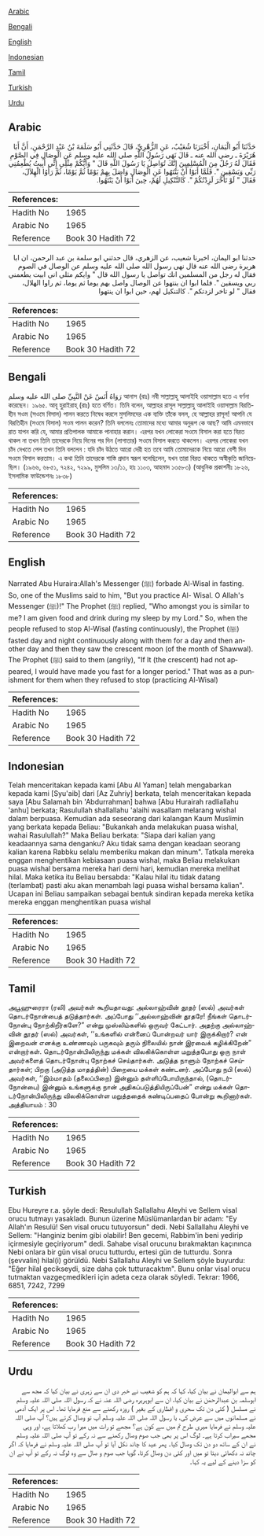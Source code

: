 [Arabic](#arabic)

[Bengali](#bengali)

[English](#english)

[Indonesian](#indonesian)

[Tamil](#tamil)

[Turkish](#turkish)

[Urdu](#urdu)

## Arabic


<div dir="rtl" lang="ar" style={{fontSize:'larger',backgroundColor:'#f8f9fa',padding:20}}>
حَدَّثَنَا أَبُو الْيَمَانِ، أَخْبَرَنَا شُعَيْبٌ، عَنِ الزُّهْرِيِّ، قَالَ حَدَّثَنِي أَبُو سَلَمَةَ بْنُ عَبْدِ الرَّحْمَنِ، أَنَّ أَبَا هُرَيْرَةَ ـ رضى الله عنه ـ قَالَ نَهَى رَسُولُ اللَّهِ صلى الله عليه وسلم عَنِ الْوِصَالِ فِي الصَّوْمِ فَقَالَ لَهُ رَجُلٌ مِنَ الْمُسْلِمِينَ إِنَّكَ تُوَاصِلُ يَا رَسُولَ اللَّهِ قَالَ ‏"‏ وَأَيُّكُمْ مِثْلِي إِنِّي أَبِيتُ يُطْعِمُنِي رَبِّي وَيَسْقِينِ ‏"‏‏.‏ فَلَمَّا أَبَوْا أَنْ يَنْتَهُوا عَنِ الْوِصَالِ وَاصَلَ بِهِمْ يَوْمًا ثُمَّ يَوْمًا، ثُمَّ رَأَوُا الْهِلاَلَ، فَقَالَ ‏"‏ لَوْ تَأَخَّرَ لَزِدْتُكُمْ ‏"‏‏.‏ كَالتَّنْكِيلِ لَهُمْ، حِينَ أَبَوْا أَنْ يَنْتَهُوا‏.‏
</div>
<div style={{backgroundColor:'#f8f9fa',padding:20, marginBottom: 10}}><table> <thead> <tr> <th>References:</th> <th></th> </tr> </thead> <tbody><tr><td>Hadith No</td><td>1965</td></tr><tr><td>Arabic No</td><td>1965</td></tr><tr><td>Reference</td><td>Book 30 Hadith 72</td></tr></tbody></table></div>


<div dir="rtl" lang="ar" style={{fontSize:'larger',backgroundColor:'#f8f9fa',padding:20}}>
حدثنا ابو اليمان، اخبرنا شعيب، عن الزهري، قال حدثني ابو سلمة بن عبد الرحمن، ان ابا هريرة رضى الله عنه قال نهى رسول الله صلى الله عليه وسلم عن الوصال في الصوم فقال له رجل من المسلمين انك تواصل يا رسول الله قال " وايكم مثلي اني ابيت يطعمني ربي ويسقين ". فلما ابوا ان ينتهوا عن الوصال واصل بهم يوما ثم يوما، ثم راوا الهلال، فقال " لو تاخر لزدتكم ". كالتنكيل لهم، حين ابوا ان ينتهوا
</div>
<div style={{backgroundColor:'#f8f9fa',padding:20, marginBottom: 10}}><table> <thead> <tr> <th>References:</th> <th></th> </tr> </thead> <tbody><tr><td>Hadith No</td><td>1965</td></tr><tr><td>Arabic No</td><td>1965</td></tr><tr><td>Reference</td><td>Book 30 Hadith 72</td></tr></tbody></table></div>

## Bengali


<div dir="ltr" lang="bn" style={{fontSize:'larger',backgroundColor:'#f8f9fa',padding:20}}>
رَوَاهُ أَنَسٌ عَنْ النَّبِيِّ صلى الله عليه وسلم আনাস (রাঃ) নবী সাল্লাল্লাহু আলাইহি ওয়াসাল্লাম হতে এ বর্ণনা করেছেন। ১৯৬৫. আবূ হুরাইরাহ্ (রাঃ) হতে বর্ণিত। তিনি বলেন, আল্লাহর রাসূল সাল্লাল্লাহু আলাইহি ওয়াসাল্লাম বিরতিহীন সওম (সওমে বিসাল) পালন করতে নিষেধ করলে মুসলিমদের এক ব্যক্তি তাঁকে বলল, হে আল্লাহর রাসূল! আপনি যে বিরতিহীন (সওমে বিসাল) সওম পালন করেন? তিনি বললেনঃ তোমাদের মধ্যে আমার অনুরূপ কে আছ? আমি এমনভাবে রাত যাপন করি যে, আমার প্রতিপালক আমাকে পানাহার করান। এরপর যখন লোকেরা সওমে বিসাল করা হতে বিরত থাকল না তখন তিনি তাদেরকে নিয়ে দিনের পর দিন (লাগাতার) সওমে বিসাল করতে থাকলেন। এরপর লোকেরা যখন চাঁদ দেখতে পেল তখন তিনি বললেন : যদি চাঁদ উঠতে আরো দেরী হত তবে আমি তোমাদেরকে নিয়ে আরো বেশী দিন সওমে বিসাল করতাম। এ কথা তিনি তাদেরকে শাস্তি প্রদান স্বরূপ বলেছিলেন, যখন তারা বিরত থাকতে অস্বীকৃতি জানিয়েছিল। (১৯৬৬, ৬৮৫১, ৭২৪২, ৭২৯৯, মুসলিম ১৩/১১, হাঃ ১১০৩, আহমাদ ১৩৫৮৩) (আধুনিক প্রকাশনীঃ ১৮২৬, ইসলামিক ফাউন্ডেশনঃ ১৮৩৮)
</div>
<div style={{backgroundColor:'#f8f9fa',padding:20, marginBottom: 10}}><table> <thead> <tr> <th>References:</th> <th></th> </tr> </thead> <tbody><tr><td>Hadith No</td><td>1965</td></tr><tr><td>Arabic No</td><td>1965</td></tr><tr><td>Reference</td><td>Book 30 Hadith 72</td></tr></tbody></table></div>

## English


<div dir="ltr" lang="en" style={{fontSize:'larger',backgroundColor:'#f8f9fa',padding:20}}>
Narrated Abu Huraira:Allah's Messenger (ﷺ) forbade Al-Wisal in fasting. So, one of the Muslims said to him, "But you practice Al- Wisal. O Allah's Messenger (ﷺ)!" The Prophet (ﷺ) replied, "Who amongst you is similar to me? I am given food and drink during my sleep by my Lord." So, when the people refused to stop Al-Wisal (fasting continuously), the Prophet (ﷺ) fasted day and night continuously along with them for a day and then another day and then they saw the crescent moon (of the month of Shawwal). The Prophet (ﷺ) said to them (angrily), "If It (the crescent) had not appeared, I would have made you fast for a longer period." That was as a punishment for them when they refused to stop (practicing Al-Wisal)
</div>
<div style={{backgroundColor:'#f8f9fa',padding:20, marginBottom: 10}}><table> <thead> <tr> <th>References:</th> <th></th> </tr> </thead> <tbody><tr><td>Hadith No</td><td>1965</td></tr><tr><td>Arabic No</td><td>1965</td></tr><tr><td>Reference</td><td>Book 30 Hadith 72</td></tr></tbody></table></div>

## Indonesian


<div dir="ltr" lang="id" style={{fontSize:'larger',backgroundColor:'#f8f9fa',padding:20}}>
Telah menceritakan kepada kami [Abu Al Yaman] telah mengabarkan kepada kami [Syu'aib] dari [Az Zuhriy] berkata, telah menceritakan kepada saya [Abu Salamah bin 'Abdurrahman] bahwa [Abu Hurairah radliallahu 'anhu] berkata; Rasulullah shallallahu 'alaihi wasallam melarang wishal dalam berpuasa. Kemudian ada seseorang dari kalangan Kaum Muslimin yang berkata kepada Beliau: "Bukankah anda melakukan puasa wishal, wahai Rasulullah?" Maka Beliau berkata: "Siapa dari kalian yang keadaannya sama denganku? Aku tidak sama dengan keadaan seorang kalian karena Rabbku selalu memberiku makan dan minum". Tatkala mereka enggan menghentikan kebiasaan puasa wishal, maka Beliau melakukan puasa wishal bersama mereka hari demi hari, kemudian mereka melihat hilal. Maka ketika itu Beliau bersabda: "Kalau hilal itu tidak datang (terlambat) pasti aku akan menambah lagi puasa wishal bersama kalian". Ucapan ini Beliau sampaikan sebagai bentuk sindiran kepada mereka ketika mereka enggan menghentikan puasa wishal
</div>
<div style={{backgroundColor:'#f8f9fa',padding:20, marginBottom: 10}}><table> <thead> <tr> <th>References:</th> <th></th> </tr> </thead> <tbody><tr><td>Hadith No</td><td>1965</td></tr><tr><td>Arabic No</td><td>1965</td></tr><tr><td>Reference</td><td>Book 30 Hadith 72</td></tr></tbody></table></div>

## Tamil


<div dir="ltr" lang="ta" style={{fontSize:'larger',backgroundColor:'#f8f9fa',padding:20}}>
அபூஹுரைரா (ரலி) அவர்கள் கூறியதாவது: அல்லாஹ்வின் தூதர் (ஸல்) அவர்கள் தொடர்நோன்பைத் தடுத்தார்கள். அப்போது ‘‘அல்லாஹ்வின் தூதரே! நீங்கள் தொடர்நோன்பு நோற்கிறீர்களே?” என்று முஸ்லிம்களில் ஒருவர் கேட்டார். அதற்கு அல்லாஹ்வின் தூதர் (ஸல்) அவர்கள், ‘‘உங்களில் என்னைப் போன்றவர் யார் இருக்கிறார்? என் இறைவன் எனக்கு உண்ணவும் பருகவும் தரும் நிலையில் நான் இரவைக் கழிக்கிறேன்” என்றார்கள். தொடர்நோன்பிலிருந்து மக்கள் விலகிக்கொள்ள மறுத்தபோது ஒரு நாள் அவர்களைத் தொடர்நோன்பு நோற்கச் செய்தார்கள். அடுத்த நாளும் நோற்கச் செய்தார்கள்; பிறகு (அடுத்த மாதத்தின்) பிறையை மக்கள் கண்டனர். அப்போது நபி (ஸல்) அவர்கள், ‘‘இம்மாதம் (தலைப்பிறை) இன்னும் தள்ளிப்போயிருந்தால், (தொடர்நோன்பை) இன்னும் உங்களுக்கு நான் அதிகப்படுத்தியிருப்பேன்” என்று மக்கள் தொடர்நோன்பிலிருந்து விலகிக்கொள்ள மறுத்ததைக் கண்டிப்பதைப் போன்று கூறினார்கள். அத்தியாயம் : 30
</div>
<div style={{backgroundColor:'#f8f9fa',padding:20, marginBottom: 10}}><table> <thead> <tr> <th>References:</th> <th></th> </tr> </thead> <tbody><tr><td>Hadith No</td><td>1965</td></tr><tr><td>Arabic No</td><td>1965</td></tr><tr><td>Reference</td><td>Book 30 Hadith 72</td></tr></tbody></table></div>

## Turkish


<div dir="ltr" lang="tr" style={{fontSize:'larger',backgroundColor:'#f8f9fa',padding:20}}>
Ebu Hureyre r.a. şöyle dedi: Resulullah Sallallahu Aleyhi ve Sellem visal orucu tutmayı yasakladı. Bunun üzerine Müslümanlardan bir adam: "Ey Allah'ın Resulü! Sen visal orucu tutuyorsun" dedi. Nebi Sallallahu Aleyhi ve Sellem: "Hanginiz benim gibi olabilir! Ben gecemi, Rabbim'in beni yedirip içirmesiyle geçiriyorum" dedi. Sahabe visal orucunu bırakmaktan kaçınınca Nebi onlara bir gün visal orucu tutturdu, ertesi gün de tutturdu. Sonra (şevvalin) hilal(i) görüldü. Nebi Sallallahu Aleyhi ve Sellem şöyle buyurdu: "Eğer hilal gecikseydi, size daha çok tutturacaktım". Bunu onlar visal orucu tutmaktan vazgeçmedikleri için adeta ceza olarak söyledi. Tekrar: 1966, 6851, 7242, 7299
</div>
<div style={{backgroundColor:'#f8f9fa',padding:20, marginBottom: 10}}><table> <thead> <tr> <th>References:</th> <th></th> </tr> </thead> <tbody><tr><td>Hadith No</td><td>1965</td></tr><tr><td>Arabic No</td><td>1965</td></tr><tr><td>Reference</td><td>Book 30 Hadith 72</td></tr></tbody></table></div>

## Urdu


<div dir="rtl" lang="ur" style={{fontSize:'larger',backgroundColor:'#f8f9fa',padding:20}}>
ہم سے ابوالیمان نے بیان کیا، کہا کہ ہم کو شعیب نے خبر دی ان سے زہری نے بیان کیا کہ مجھ سے ابوسلمہ بن عبدالرحمٰن نے بیان کیا، ان سے ابوہریرہ رضی اللہ عنہ نے کہ رسول اللہ صلی اللہ علیہ وسلم نے مسلسل ( کئی دن تک سحری و افطاری کے بغیر ) روزہ رکھنے سے منع فرمایا تھا۔ اس پر ایک آدمی نے مسلمانوں میں سے عرض کی، یا رسول اللہ صلی اللہ علیہ وسلم آپ تو وصال کرتے ہیں؟ آپ صلی اللہ علیہ وسلم نے فرمایا میری طرح تم میں سے کون ہے؟ مجھے تو رات میں میرا رب کھلاتا ہے، اور وہی مجھے سیراب کرتا ہے۔ لوگ اس پر بھی جب صوم وصال رکھنے سے نہ رکے تو آپ صلی اللہ علیہ وسلم نے ان کے ساتھ دو دن تک وصال کیا۔ پھر عید کا چاند نکل آیا تو آپ صلی اللہ علیہ وسلم نے فرمایا کہ اگر چاند نہ دکھائی دیتا تو میں اور کئی دن وصال کرتا، گویا جب صوم و صال سے وہ لوگ نہ رکے تو آپ نے ان کو سزا دینے کے لیے یہ کہا۔
</div>
<div style={{backgroundColor:'#f8f9fa',padding:20, marginBottom: 10}}><table> <thead> <tr> <th>References:</th> <th></th> </tr> </thead> <tbody><tr><td>Hadith No</td><td>1965</td></tr><tr><td>Arabic No</td><td>1965</td></tr><tr><td>Reference</td><td>Book 30 Hadith 72</td></tr></tbody></table></div>